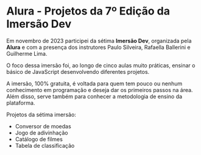 # Alura - Projetos da 7º Edição da Imersão Dev

Em novembro de 2023 participei da sétima **Imersão Dev**, organizada pela **Alura** e com a presença dos instrutores Paulo Silveira, Rafaella Ballerini e Guilherme Lima.

O foco dessa imersão foi, ao longo de cinco aulas muito práticas, ensinar o básico de JavaScript desenvolvendo diferentes projetos.

A imersão, 100% gratuita, é voltada para quem tem pouco ou nenhum conhecimento em programação e deseja dar os primeiros passos na área. Além disso, serve também para conhecer a metodologia de ensino da plataforma.

Projetos da sétima imersão:

* Conversor de moedas
* Jogo de adivinhação
* Catálogo de filmes
* Tabela de classificação

